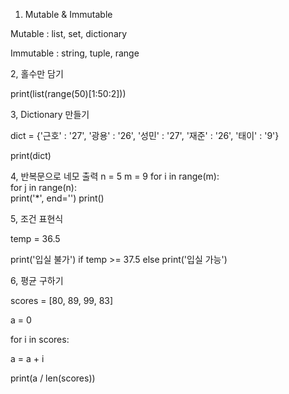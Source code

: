 1. Mutable & Immutable

Mutable : list, set, dictionary

Immutable : string, tuple, range

2, 홀수만 담기

print(list(range(50)[1:50:2]))

3, Dictionary 만들기

dict = {'근호' : '27', '광용' : '26', '성민' : '27', '재준' : '26', '태이' : '9'}

print(dict)

4, 반복문으로 네모 출력
n = 5
m = 9
for i in range(m):            
    for j in range(n):        
        print('*', end='') 
    print()

5, 조건 표현식

temp = 36.5

print('입실 불가') if temp >= 37.5 else print('입실 가능')

6, 평균 구하기

scores = [80, 89, 99, 83]

a = 0

for i in scores:

  a = a + i

print(a / len(scores))
